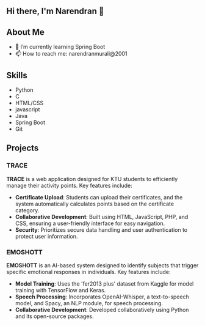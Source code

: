 ## Hi there, I'm Narendran 👋

<!--
**WixBe/WixBe** is a ✨ _special_ ✨ repository because its `README.md` (this file) appears on your GitHub profile.

Here are some ideas to get you started:

- 🔭 I’m currently working on ...
- 🌱 I’m currently learning ...
- 👯 I’m looking to collaborate on ...
- 🤔 I’m looking for help with ...
- 💬 Ask me about ...
- 📫 How to reach me: ...
- 😄 Pronouns: ...
- ⚡ Fun fact: ...
-->


## About Me
- 🌱 I’m currently learning Spring Boot
- 📫 How to reach me: narendranmurali@2001

## Skills
- Python
- C
- HTML/CSS
- javascript
- Java
- Spring Boot
- Git

## Projects

### TRACE
**TRACE** is a web application designed for KTU students to efficiently manage their activity points. Key features include:

- **Certificate Upload**: Students can upload their certificates, and the system automatically calculates points based on the certificate category.
- **Collaborative Development**: Built using HTML, JavaScript, PHP, and CSS, ensuring a user-friendly interface for easy navigation.
- **Security**: Prioritizes secure data handling and user authentication to protect user information.

### EMOSHOTT
**EMOSHOTT** is an AI-based system designed to identify subjects that trigger specific emotional responses in individuals. Key features include:

- **Model Training**: Uses the 'fer2013 plus' dataset from Kaggle for model training with TensorFlow and Keras.
- **Speech Processing**: Incorporates OpenAI-Whisper, a text-to-speech model, and Spacy, an NLP module, for speech processing.
- **Collaborative Development**: Developed collaboratively using Python and its open-source packages.
